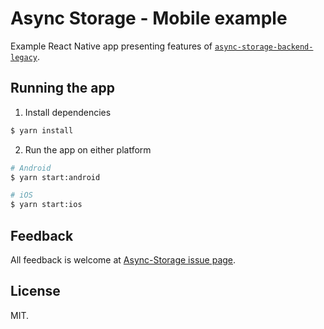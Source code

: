 # Async Storage - Mobile example

Example React Native app presenting features of [`async-storage-backend-legacy`](https://github.com/react-native-community/async-storage/tree/master/packages/storage-legacy).

## Running the app

1. Install dependencies

```bash
$ yarn install
```

2. Run the app on either platform

```bash
# Android
$ yarn start:android

# iOS
$ yarn start:ios
```

## Feedback

All feedback is welcome at [Async-Storage issue page](https://github.com/react-native-community/async-storage/issues).

## License

MIT.
